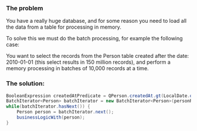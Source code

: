 ### The problem

You have a really huge database, and for some reason you need to load all the data from a table for processing in memory.

To solve this we must do the batch processing, for example the following case:

You want to select the records from the Person table created after the date: 2010-01-01 (this select results in 150 million records), and perform a memory processing in batches of 10,000 records at a time.

### The solution:

``` java
BooleanExpression createdAtPredicate = QPerson.createdAt.gt(LocalDate.of(2010, 01, 01));
BatchIterator<Person> batchIterator = new BatchIterator<Person>(personRepository, createdAtPredicate, 10000);
while(batchIterator.hasNext()) {
    Person person = batchIterator.next();
    businessLogicWith(person);
}
```
